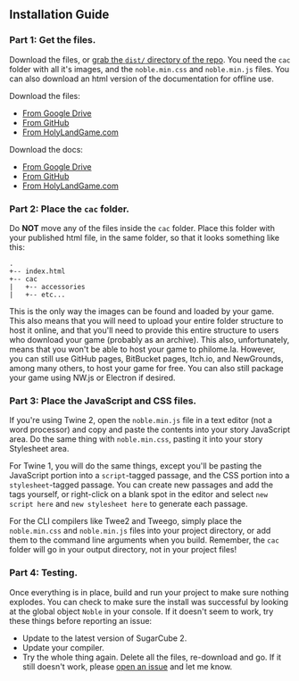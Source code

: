 ## Installation Guide

### Part 1: Get the files.

Download the files, or [grab the `dist/` directory of the repo](https://github.com/ChapelR/noble-avatar-js/tree/master/dist).  You need the `cac` folder with all it's images, and the `noble.min.css` and `noble.min.js` files.  You can also download an html version of the documentation for offline use.

Download the files:
* [From Google Drive](https://drive.google.com/open?id=1rCXShwoD3teElwwgheosZyYeUREfjtnB)
* [From GitHub](https://github.com/ChapelR/holy-land-demo/raw/master/noble-avatar/noble-avatars.zip)
* [From HolyLandGame.com](http://holylandgame.com/noble-avatar/noble-avatars.zip)

Download the docs:
* [From Google Drive](https://drive.google.com/open?id=1U27wuSrZjXOr1-Jcu5clgqKEM2aYsddr)
* [From GitHub](https://github.com/ChapelR/holy-land-demo/raw/master/noble-avatar/noble-avatars.docs.zip)
* [From HolyLandGame.com](http://holylandgame.com/noble-avatar/noble-avatars.docs.zip)

### Part 2: Place the `cac` folder.

Do **NOT** move any of the files inside the `cac` folder.  Place this folder with your published html file, in the same folder, so that it looks something like this:

```
.
+-- index.html
+-- cac
|   +-- accessories
|   +-- etc...
```

This is the only way the images can be found and loaded by your game.  This also means that you will need to upload your entire folder structure to host it online, and that you'll need to provide this entire structure to users who download your game (probably as an archive).  This also, unfortunately, means that you won't be able to host your game to philome.la.  However, you can still use GitHub pages, BitBucket pages, Itch.io, and NewGrounds, among many others, to host your game for free.  You can also still package your game using NW.js or Electron if desired.

### Part 3: Place the JavaScript and CSS files.

If you're using Twine 2, open the `noble.min.js` file in a text editor (not a word processor) and copy and paste the contents into your story JavaScript area.  Do the same thing with `noble.min.css`, pasting it into your story Stylesheet area.

For Twine 1, you will do the same things, except you'll be pasting the JavaScript portion into a `script`-tagged passage, and the CSS portion into a `stylesheet`-tagged passage.  You can create new passages and add the tags yourself, or right-click on a blank spot in the editor and select `new script here` and `new stylesheet here` to generate each passage.

For the CLI compilers like Twee2 and Tweego, simply place the `noble.min.css` and `noble.min.js` files into your project directory, or add them to the command line arguments when you build.  Remember, the `cac` folder will go in your output directory, not in your project files!

### Part 4: Testing.

Once everything is in place, build and run your project to make sure nothing explodes.  You can check to make sure the install was successful by looking at the global object `Noble` in your console.  If it doesn't seem to work, try these things before reporting an issue:
* Update to the latest version of SugarCube 2.
* Update your compiler.
* Try the whole thing again.  Delete all the files, re-download and go.
If it still doesn't work, please [open an issue](https://github.com/ChapelR/noble-avatar-js/issues/new) and let me know.